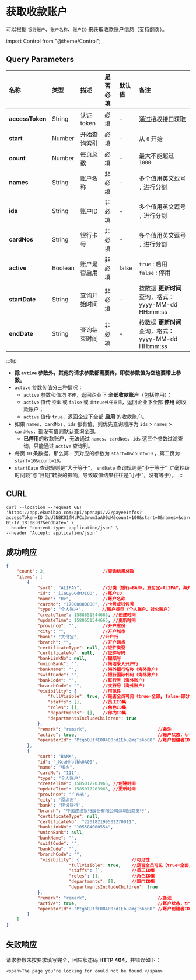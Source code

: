 # 获取收款账户
可以根据 `银行账户`、`账户名称`、`账户ID` 来获取收款账户信息（支持翻页）。

import Control from "@theme/Control";

<Control
method="GET"
url="/api/openapi/v2/payeeInfos"
/>

## Query Parameters

| 名称 | 类型 | 描述 | 是否必填 | 默认值 | 备注 |
| :--- | :--- | :--- | :--- |:--- | :--- |
| **accessToken** | String  | 认证token   | 必填  | - | [通过授权接口获取](/docs/open-api/getting-started/auth) |
| **start**       | Number  | 开始查询索引  | 必填  | - | 从 `0` 开始 |
| **count**       | Number  | 每页总数     | 必填  | - | 最大不能超过 `1000` |
| **names**       | String  | 账户名称     | 非必填 | - | 多个值用英文逗号 `,` 进行分割 |
| **ids**         | String  | 账户ID      | 非必填 | - | 多个值用英文逗号 `,` 进行分割 |
| **cardNos**     | String  | 银行卡号     | 非必填 | - | 多个值用英文逗号 `,` 进行分割 |
| **active**      | Boolean | 账户是否启用  | 非必填 | false | `true` : 启用 &emsp; `false` : 停用 |
| **startDate**   | String | 查询开始时间 | 非必填 | - | 按数据 **更新时间** 查询，格式：yyyy-MM-dd HH:mm:ss |
| **endDate**     | String | 查询结束时间 | 非必填 | - | 按数据 **更新时间** 查询，格式：yyyy-MM-dd HH:mm:ss |

:::tip
- **除 `avtive` 参数外，其他的请求参数都需要传，即使参数值为空也要带上参数。**
- `active` 参数传值分三种情况：
    - `active` 参数和值均 `不传`，返回企业下 **全部收款账户**（包括停用）；
    - `active` 值传 `空串` 或 `false` 或 `非true外任意值`，返回企业下全部 **停用** 的收款账户；
    - `active` 值传 `true`，返回企业下全部 **启用** 的收款账户。
- 如果 `names`、`cardNos`、`ids` 都有值，则优先查询顺序为 `ids` > `names` > `cardNos`，都没有值则默认查询全部。
    -  **已停用**的收款账户，无法通过 `names`、`cardNos`、`ids` 这三个参数过滤查询，只能通过 `active` 查询到。
- 每页 `10` 条数据，那么第一页对应的参数为 `start=0&count=10` ，第二页为 `start=10&count=10`。
- `startDate` 查询规则是”大于等于“， `endDate` 查询规则是“小于等于”（”毫秒级时间戳“与“日期”转换的影响，导致取值结果往往是”小于“，没有等于）。
:::

## CURL
```shell
curl --location --request GET 'https://app.ekuaibao.com/api/openapi/v2/payeeInfos?accessToken=ID_3uUlNBK01fM:PCx3rwm3aA00qM&count=100&start=0&names=&cardNos=&ids=&active=true&startDate=2022-01-17 18:08:07&endDate=' \
--header 'content-type: application/json' \
--header 'Accept: application/json'
```

## 成功响应
```json
{
    "count": 2,                      //查询结果总数
    "items": [
        {
            "sort": "ALIPAY",        //分类（银行=BANK，支付宝=ALIPAY，海外=OVERSEABANK，支票=CHECK，承兑汇票=ACCEPTANCEBILL，其他=OTHER，钱包= WALLET）
            "id": "_iIaLyGGdM3I00",  //账户ID
            "name": "He",            //账户名称
            "cardNo": "17000000000", //卡号或钱包号
            "type": "个人账户",       //账户类型（个人账户、对公账户）
            "createTime": 1588651544665, //创建时间
            "updateTime": 1588651544665, //更新时间
            "province": "",          //开户省份
            "city": "",              //开户城市
            "bank": "支付宝",        //开户行
            "branch": "",            //开户网点
            "certificateType": null, //证件类型
            "certificateNo": null,   //证件号码
            "bankLinkNo": null,      //银联号
            "unionBank": "",         //简洁录入开户行
            "bankName": "",          //海外银行名称（海外账户）
            "swiftCode": "",         //银行国际代码（海外账户）
            "bankCode": "",          //联行号（海外账户）
            "branchCode": "",        //支行号（海外账户）
            "visibility": {          //可见性
                "fullVisible": true, //是否全员可见（true=全部; false=部分）
                "staffs": [],        //员工ID集
                "roles": [],         //角色ID集
                "departments": [],   //部门ID集
                "departmentsIncludeChildren": true
            },
            "remark": "remark",                           //备注
            "active": true,                               //账户状态，true：启用；false：停用
            "operatorId": "PtgbQUtfE08400:dIEbu2mgTs6o00" //账户创建者ID
        },
        {
            "sort": "BANK",
            "id": "_KcaHhblbk0A00",
            "name": "张杰",
            "cardNo": "111",
            "type": "个人账户",
            "createTime": 1585017203965, //创建时间
            "updateTime": 1585017203965, //更新时间
            "province": "广东省",
            "city": "深圳市",
            "bank": "建设银行",
            "branch": "中国建设银行股份有限公司深圳招商支行",
            "certificateType": null,
            "certificateNo": "220182199502270011",
            "bankLinkNo": "105584000554",
            "unionBank": null,
            "bankName": "",
            "swiftCode": "",
            "bankCode": "",
            "branchCode": "",
             "visibility": {                    //可见性
                        "fullVisible": true,    //是否全员可见（true=全部; false=部分）
                        "staffs": [],           //员工ID集
                        "roles": [],            //角色ID集
                        "departments": [],      //部门ID集
                        "departmentsIncludeChildren": true
            },
            "remark": "remark",                           //备注
            "active": true,                               //账户状态，true：启用；false：停用
            "operatorId": "PtgbQUtfE08400:dIEbu2mgTs6o00" //账户创建者ID
        }
    ]
}
```

## 失败响应
请求参数未按要求填写完全，回应状态码 **HTTP 404**，并错误如下：
```text
<span>The page you're looking for could not be found.</span>
```

